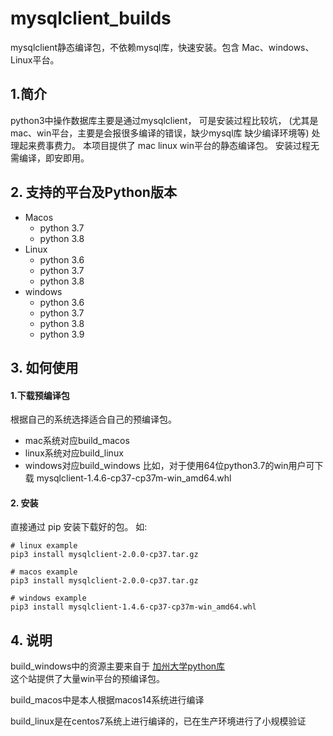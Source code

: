 # mysqlclient_builds

mysqlclient静态编译包，不依赖mysql库，快速安装。包含 Mac、windows、Linux平台。
## 1.简介
python3中操作数据库主要是通过mysqlclient， 可是安装过程比较坑，
(尤其是mac、win平台，主要是会报很多编译的错误，缺少mysql库  缺少编译环境等)
处理起来费事费力。 
本项目提供了 mac  linux win平台的静态编译包。 安装过程无需编译，即安即用。


## 2. 支持的平台及Python版本
- Macos
   - python 3.7
   - python 3.8
- Linux
  - python 3.6
  - python 3.7
  - python 3.8
- windows
  - python 3.6
  - python 3.7
  - python 3.8
  - python 3.9
  
## 3. 如何使用
#### 1.下载预编译包
根据自己的系统选择适合自己的预编译包。
-  mac系统对应build_macos
-  linux系统对应build_linux
-  windows对应build_windows
比如，对于使用64位python3.7的win用户可下载
mysqlclient-1.4.6-cp37-cp37m-win_amd64.whl

#### 2. 安装
直接通过 pip 安装下载好的包。
如:
```shell script
# linux example
pip3 install mysqlclient-2.0.0-cp37.tar.gz
```

```shell script
# macos example
pip3 install mysqlclient-2.0.0-cp37.tar.gz
```

```shell script
# windows example
pip3 install mysqlclient-1.4.6-cp37-cp37m-win_amd64.whl
```

## 4. 说明
build_windows中的资源主要来自于 
[加州大学python库](https://www.lfd.uci.edu/~gohlke/pythonlibs/)  
这个站提供了大量win平台的预编译包。

build_macos中是本人根据macos14系统进行编译

build_linux是在centos7系统上进行编译的，已在生产环境进行了小规模验证





